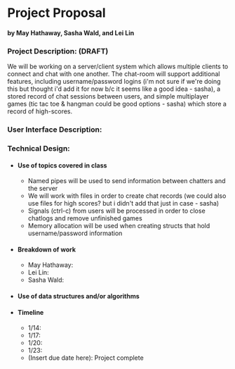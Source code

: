 # Project Proposal
#### by May Hathaway, Sasha Wald, and Lei Lin


### Project Description: (DRAFT)
We will be working on a server/client system which allows multiple clients to connect and chat with one another. The chat-room will support additional features, including username/password logins (i'm not sure if we're doing this but thought i'd add it for now b/c it seems like a good idea - sasha), a stored record of chat sessions between users, and simple multiplayer games (tic tac toe & hangman could be good options - sasha) which store a record of high-scores.

### User Interface Description: 

### Technical Design: 
- #### Use of topics covered in class
  - Named pipes will be used to send information between chatters and the server 
  - We will work with files in order to create chat records (we could also use files for high scores? but i didn't add that just in case - sasha)
  - Signals (ctrl-c) from users will be processed in order to close chatlogs and remove unfinished games
  - Memory allocation will be used when creating structs that hold username/password information
- #### Breakdown of work
  - May Hathaway: 
  - Lei Lin: 
  - Sasha Wald: 
- #### Use of data structures and/or algorithms
- #### Timeline
  - 1/14: 
  - 1/17: 
  - 1/20: 
  - 1/23: 
  - (Insert due date here): Project complete
